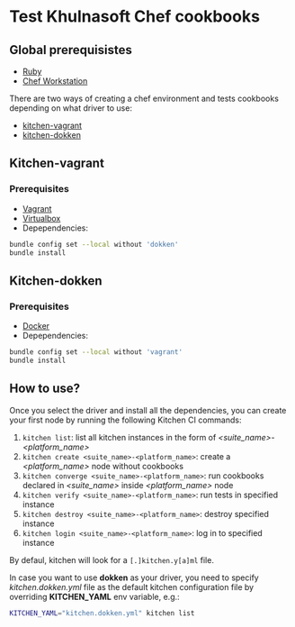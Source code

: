 # Test Khulnasoft Chef cookbooks

## Global prerequisistes
- [Ruby](https://www.ruby-lang.org/en/documentation/installation/)
- [Chef Workstation](https://downloads.chef.io/products/workstation)

There are two ways of creating a chef environment and tests cookbooks depending 
on what driver to use:

- [kitchen-vagrant](https://github.com/test-kitchen/kitchen-vagrant)
- [kitchen-dokken](https://github.com/test-kitchen/kitchen-dokken)

## Kitchen-vagrant

### Prerequisites
- [Vagrant](https://www.vagrantup.com/docs/installation)
- [Virtualbox](https://www.virtualbox.org/wiki/Downloads)
- Depependencies: 

```bash
bundle config set --local without 'dokken'
bundle install
```

## Kitchen-dokken

### Prerequisites
- [Docker](https://docs.docker.com/get-docker/)
- Depependencies: 

```bash
bundle config set --local without 'vagrant'
bundle install
```

## How to use?

Once you select the driver and install all the dependencies, you can create your first node by running the following Kitchen CI commands:

1. ``kitchen list``: list all kitchen instances in the form of *<suite_name>-<platform_name>*
2. ``kitchen create <suite_name>-<platform_name>``: create a *<platform_name>* 
node without cookbooks
3. ``kitchen converge <suite_name>-<platform_name>``: run cookbooks declared
in *<suite_name>* inside *<platform_name>* node
4. ``kitchen verify <suite_name>-<platform_name>``: run tests in specified
instance
5. ``kitchen destroy <suite_name>-<platform_name>``: destroy specified instance
6. ``kitchen login <suite_name>-<platform_name>``: log in to specified instance

By defaul, kitchen will look for a ``[.]kitchen.y[a]ml`` file.

In case you want to use **dokken** as your driver, you need to specify 
*kitchen.dokken.yml* file as the default kitchen configuration file by 
overriding **KITCHEN_YAML** env variable, e.g.:

```bash
KITCHEN_YAML="kitchen.dokken.yml" kitchen list
```
